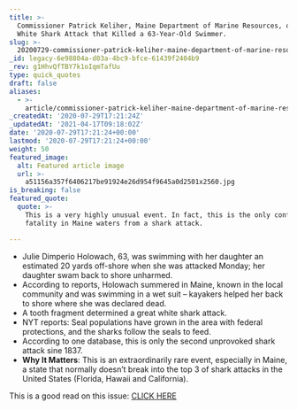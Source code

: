 ```yaml
---
title: >-
  Commissioner Patrick Keliher, Maine Department of Marine Resources, on a Great
  White Shark Attack that Killed a 63-Year-Old Swimmer.
slug: >-
  20200729-commissioner-patrick-keliher-maine-department-of-marine-resources-on-a-great-white-shark-attack-that-killed-a-63-year-old-swimmer-tuesday
_id: legacy-6e98804a-d03a-4bc9-bfce-61439f2404b9
_rev: g1HhvQfTBY7k1oIqmTafUu
type: quick_quotes
draft: false
aliases:
  - >-
    article/commissioner-patrick-keliher-maine-department-of-marine-resources-on-a-great-white-shark-attack-that-killed-a-63-year-old-swimmer-tuesday/
_createdAt: '2020-07-29T17:21:24Z'
_updatedAt: '2021-04-17T09:18:02Z'
date: '2020-07-29T17:21:24+00:00'
lastmod: '2020-07-29T17:21:24+00:00'
weight: 50
featured_image:
  alt: Featured article image
  url: >-
    a51156a357f6406217be91924e26d954f9645a0d2501x2560.jpg
is_breaking: false
featured_quote:
  quote: >-
    This is a very highly unusual event. In fact, this is the only confirmed
    fatality in Maine waters from a shark attack.

---
```

* Julie Dimperio Holowach, 63, was swimming with her daughter an estimated 20 yards off-shore when she was attacked Monday; her daughter swam back to shore unharmed.
* According to reports, Holowach summered in Maine, known in the local community and was swimming in a wet suit – kayakers helped her back to shore where she was declared dead.
* A tooth fragment determined a great white shark attack.
* NYT reports: Seal populations have grown in the area with federal protections, and the sharks follow the seals to feed.
* According to one database, this is only the second unprovoked shark attack sine 1837.
* **Why It Matters**: This is an extraordinarily rare event, especially in Maine, a state that normally doesn’t break into the top 3 of shark attacks in the United States (Florida, Hawaii and California).

This is a good read on this issue: [CLICK HERE](https://www.nytimes.com/2020/07/28/us/shark-attack-harpswell-maine.html?action=click&algo=top_conversion&block=trending_recirc&fellback=false&imp_id=769835513&impression_id=f3780cf0-d188-11ea-a73b-fd5ad7f037ee&index=0&pgtype=Article&region=footer&req_id=45119106&surface=most-popular)